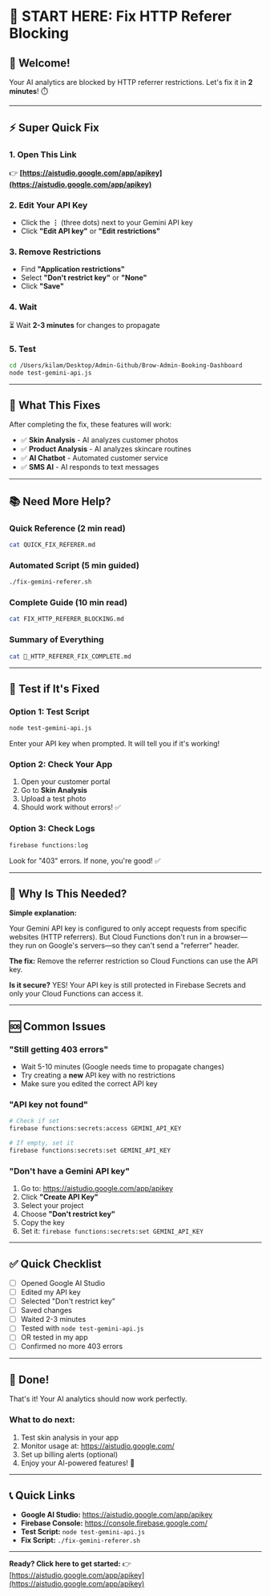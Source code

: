 # 🚀 START HERE: Fix HTTP Referer Blocking

## 👋 Welcome!

Your AI analytics are blocked by HTTP referrer restrictions. Let's fix it in **2 minutes**! ⏱️

---

## ⚡ Super Quick Fix

### 1. Open This Link
👉 **[https://aistudio.google.com/app/apikey](https://aistudio.google.com/app/apikey)**

### 2. Edit Your API Key
- Click the **⋮** (three dots) next to your Gemini API key
- Click **"Edit API key"** or **"Edit restrictions"**

### 3. Remove Restrictions
- Find **"Application restrictions"**
- Select **"Don't restrict key"** or **"None"**
- Click **"Save"**

### 4. Wait
⏳ Wait **2-3 minutes** for changes to propagate

### 5. Test
```bash
cd /Users/kilam/Desktop/Admin-Github/Brow-Admin-Booking-Dashboard
node test-gemini-api.js
```

---

## 🎯 What This Fixes

After completing the fix, these features will work:

- ✅ **Skin Analysis** - AI analyzes customer photos
- ✅ **Product Analysis** - AI analyzes skincare routines
- ✅ **AI Chatbot** - Automated customer service
- ✅ **SMS AI** - AI responds to text messages

---

## 📚 Need More Help?

### Quick Reference (2 min read)
```bash
cat QUICK_FIX_REFERER.md
```

### Automated Script (5 min guided)
```bash
./fix-gemini-referer.sh
```

### Complete Guide (10 min read)
```bash
cat FIX_HTTP_REFERER_BLOCKING.md
```

### Summary of Everything
```bash
cat 🔧_HTTP_REFERER_FIX_COMPLETE.md
```

---

## 🧪 Test if It's Fixed

### Option 1: Test Script
```bash
node test-gemini-api.js
```
Enter your API key when prompted. It will tell you if it's working!

### Option 2: Check Your App
1. Open your customer portal
2. Go to **Skin Analysis**
3. Upload a test photo
4. Should work without errors! ✅

### Option 3: Check Logs
```bash
firebase functions:log
```
Look for "403" errors. If none, you're good! ✅

---

## 🤔 Why Is This Needed?

**Simple explanation:**

Your Gemini API key is configured to only accept requests from specific websites (HTTP referrers). But Cloud Functions don't run in a browser—they run on Google's servers—so they can't send a "referrer" header.

**The fix:** Remove the referrer restriction so Cloud Functions can use the API key.

**Is it secure?** YES! Your API key is still protected in Firebase Secrets and only your Cloud Functions can access it.

---

## 🆘 Common Issues

### "Still getting 403 errors"
- Wait 5-10 minutes (Google needs time to propagate changes)
- Try creating a **new** API key with no restrictions
- Make sure you edited the correct API key

### "API key not found"
```bash
# Check if set
firebase functions:secrets:access GEMINI_API_KEY

# If empty, set it
firebase functions:secrets:set GEMINI_API_KEY
```

### "Don't have a Gemini API key"
1. Go to: https://aistudio.google.com/app/apikey
2. Click **"Create API Key"**
3. Select your project
4. Choose **"Don't restrict key"**
5. Copy the key
6. Set it: `firebase functions:secrets:set GEMINI_API_KEY`

---

## ✅ Quick Checklist

- [ ] Opened Google AI Studio
- [ ] Edited my API key
- [ ] Selected "Don't restrict key"
- [ ] Saved changes
- [ ] Waited 2-3 minutes
- [ ] Tested with `node test-gemini-api.js`
- [ ] OR tested in my app
- [ ] Confirmed no more 403 errors

---

## 🎉 Done!

That's it! Your AI analytics should now work perfectly.

### What to do next:
1. Test skin analysis in your app
2. Monitor usage at: https://aistudio.google.com/
3. Set up billing alerts (optional)
4. Enjoy your AI-powered features! 🚀

---

## 📞 Quick Links

- **Google AI Studio:** https://aistudio.google.com/app/apikey
- **Firebase Console:** https://console.firebase.google.com/
- **Test Script:** `node test-gemini-api.js`
- **Fix Script:** `./fix-gemini-referer.sh`

---

**Ready? Click here to get started:** 👉 [https://aistudio.google.com/app/apikey](https://aistudio.google.com/app/apikey)

